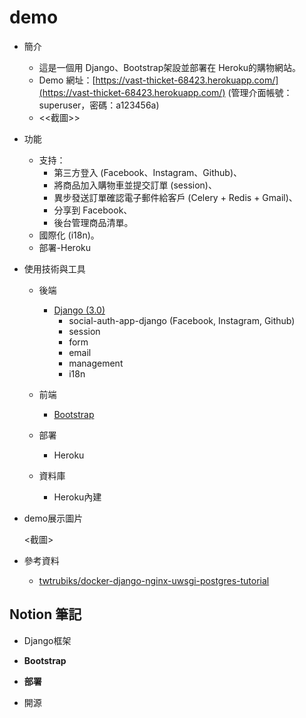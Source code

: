 # demo

- 簡介
    - 這是一個用 Django、Bootstrap架設並部署在 Heroku的購物網站。
    - Demo 網址：[https://vast-thicket-68423.herokuapp.com/](https://vast-thicket-68423.herokuapp.com/)  (管理介面帳號：superuser，密碼：a123456a)
    - <<截圖>>
- 功能
    - 支持：
        - 第三方登入 (Facebook、Instagram、Github)、
        - 將商品加入購物車並提交訂單 (session)、
        - 異步發送訂單確認電子郵件給客戶 (Celery + Redis + Gmail)、
        - 分享到 Facebook、
        - 後台管理商品清單。
    - 國際化 (i18n)。
    - 部署-Heroku
- 使用技術與工具
    - 後端
        - [Django (3.0)](https://www.djangoproject.com/)
            - social-auth-app-django (Facebook, Instagram, Github)
            - session
            - form
            - email
            - management
            - i18n
    - 前端
        - [Bootstrap](https://getbootstrap.com/)
    - 部署
        - Heroku

    - 資料庫
        - Heroku內建

- demo展示圖片

    <截圖>

- 參考資料
    - [twtrubiks/docker-django-nginx-uwsgi-postgres-tutorial](https://github.com/twtrubiks/docker-django-nginx-uwsgi-postgres-tutorial)

## Notion **筆記**

- Django框架
- **Bootstrap**

- **部署**
- 開源
